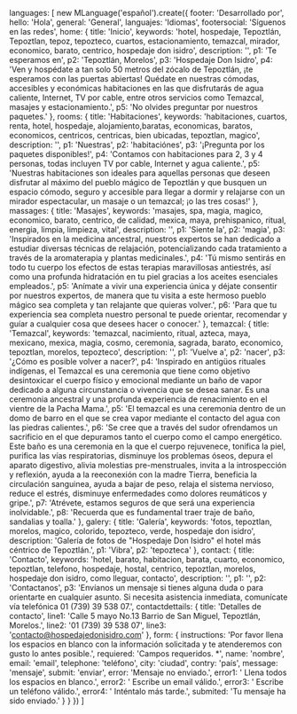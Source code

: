   languages: [
    new MLanguage('español').create({
      footer: 'Desarrollado por',
      hello: 'Hola',
      general: 'General',
      languajes: 'Idiomas',
      footersocial: 'Síguenos en las redes',
      home: {
        title: 'Inicio',
        keywords: 'hotel, hospedaje, Tepoztlán, Tepoztlan, tepoz, tepozteco, cuartos, estacionamiento, temazcal, mirador, economico, barato, centrico, hospedaje don isidro',
        description: '',
        p1: 'Te esperamos en',
        p2: 'Tepoztlán, Morelos',
        p3: 'Hospedaje Don Isidro',
        p4: 'Ven y hospédate a tan solo 50 metros del zócalo de Tepoztlán, ¡te esperamos con las puertas abiertas! Quédate en nuestras cómodas, accesibles y económicas habitaciones en las que disfrutarás de agua caliente, Internet, TV por cable, entre otros servicios como Temazcal, masajes y estacionamiento.',
        p5: 'No olvides preguntar por nuestros paquetes.'
      },
      rooms: {
        title: 'Habitaciones',
        keywords: 'habitaciones, cuartos, renta, hotel, hospedaje, alojamiento,baratas, economicas, baratos, economicos, centricos, centricas, bien ubicadas, tepoztlan, magico',
        description: '',
        p1: 'Nuestras',
        p2: 'habitaciónes',
        p3: '¡Pregunta por los paquetes disponibles!',
        p4: 'Contamos con habitaciones para 2, 3 y 4 personas, todas incluyen TV por cable, Internet y agua caliente.',
        p5: 'Nuestras habitaciones son ideales para aquellas personas que deseen disfrutar al máximo del pueblo mágico de Tepoztlán y que busquen un espacio cómodo, seguro y accesible para llegar a dormir y relajarse con un mirador espectacular, un masaje o un temazcal; ¡o las tres cosas!'
      },
      massages: {
        title: 'Masajes',
        keywords: 'masajes, spa, magia, magico, economico, barato, centrico, de calidad, mexica, maya, prehispanico, ritual, energia, limpia, limpieza, vital',
        description: '',
        p1: 'Siente la',
        p2: 'magia',
        p3: 'Inspirados en la medicina ancestral, nuestros expertos se han dedicado a estudiar diversas técnicas de relajación, potencializando cada tratamiento a través de la aromaterapia y plantas medicinales.',
        p4: 'Tú mismo sentirás en todo tu cuerpo los efectos de estas terapias maravillosas antiestrés, así como una profunda hidratación en tu piel gracias a los aceites esenciales empleados.',
        p5: 'Anímate a vivir una experiencia única y déjate consentir por nuestros expertos, de manera que tu visita a este hermoso pueblo mágico sea completa y tan relajante que quieras volver.',
        p6: 'Para que tu experiencia sea completa nuestro personal te puede orientar, recomendar y guíar a cualquier cosa que desees hacer o conocer.'
      },
      temazcal: {
        title: 'Temazcal',
        keywords: 'temazcal, nacimiento, ritual, azteca, maya, mexicano, mexica, magia, cosmo, ceremonia, sagrada, barato, economico, tepoztlan, morelos, tepozteco',
        description: '',
        p1: 'Vuelve a',
        p2: 'nacer',
        p3: '¿Cómo es posible volver a nacer?',
        p4: 'Inspirado en antigüos rituales indígenas, el Temazcal es una ceremonia que tiene como objetivo desintoxicar el cuerpo físico y emocional mediante un baño de vapor dedicado a alguna circunstancia o vivencia que se desea sanar. Es una ceremonia ancestral y una profunda experiencia de renacimiento en el vientre de la Pacha Mama.',
        p5: 'El temazcal es una ceremonia dentro de un domo de barro en el que se crea vapor mediante el contacto del agua con las piedras calientes.',
        p6: 'Se cree que a través del sudor ofrendamos un sacrificio en el que depuramos tanto el cuerpo como el campo energético. Este baño es una ceremonia en la que el cuerpo rejuvenece, tonifica la piel, purifica las vías respiratorias, disminuye los problemas óseos, depura el aparato digestivo, alivia molestias pre-menstruales, invita a la introspección y reflexión, ayuda a la reeconexión con la madre Tierra, beneficia la circulación sanguinea, ayuda a bajar de peso, relaja el sistema nervioso, reduce el estrés, disminuye enfermedades como dolores reumáticos y gripe.',
        p7: 'Atrévete, estamos seguros de que será una experiencia inolvidable.',
        p8: 'Recuerda que es fundamental traer traje de baño, sandalias y toalla.'
      },
      galery: {
        title: 'Galería',
        keywords: 'fotos, tepoztlan, morelos, magico, colorido, tepozteco, verde, hospedaje don isidro',
        description: 'Galería de fotos de "Hospedaje Don Isidro" el hotel más céntrico de Tepoztlán.',
        p1: 'Vibra',
        p2: 'tepozteca'
      },
      contact: {
        title: 'Contacto',
        keywords: 'hotel, barato, habitacion, barata, cuarto, economico, tepoztlan, telefono, hospedaje, hostal, centrico, tepoztlan, morelos, hospedaje don isidro, como lleguar, contacto',
        description: '',
        p1: '',
        p2: 'Contactanos',
        p3: 'Envíanos un mensaje si tienes alguna duda o para orientarte en cualquier asunto. Si necesita asistencia inmediata, comunícate vía telefónica 01 (739) 39 538 07.',
        contactdettails: {
          title: 'Detalles de contacto',
          line1: 'Calle 5 mayo No.13 Barrio de San Miguel, Tepoztlán, Morelos.',
          line2: '01 (739) 39 538 07',
          line3: 'contacto@hospedajedonisidro.com'
        },
        form: {
          instructions: 'Por favor llena los espacios en blanco con la información solicitada y te atenderemos con gusto lo antes posible.',
          requiered: 'Campos requeridos. *',
          name: 'nombre',
          email: 'email',
          telephone: 'teléfono',
          city: 'ciudad',
          contry: 'país',
          message: 'mensaje',
          submit: 'enviar',
          error: 'Mensaje no enviado.',
          error1: ' Llena todos los espacios en blanco.',
          error2: ' Escribe un email válido.',
          error3: ' Escribe un teléfono válido.',
          error4: ' Inténtalo más tarde.',
          submited: 'Tu mensaje ha sido enviado.'
        }
      }
    })
  ]
